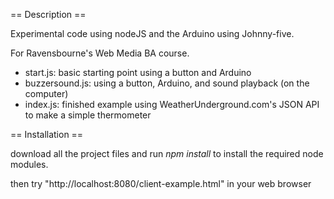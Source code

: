 == Description ==

Experimental code using nodeJS and the Arduino using Johnny-five.

For Ravensbourne's Web Media BA course.

* start.js: basic starting point using a button and Arduino
* buzzersound.js: using a button, Arduino, and sound playback (on the computer)
* index.js: finished example using WeatherUnderground.com's JSON API to make a simple thermometer

== Installation ==

download all the project files and run *npm install* to install the required node modules.

then try "http://localhost:8080/client-example.html" in your web browser

